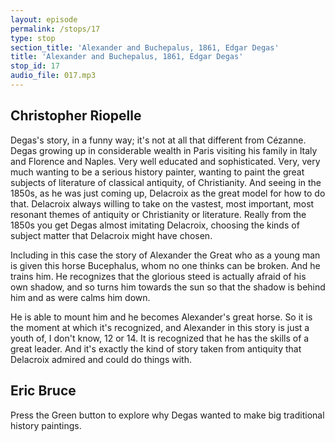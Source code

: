 ```yaml
---
layout: episode
permalink: /stops/17
type: stop
section_title: 'Alexander and Buchepalus, 1861, Edgar Degas'
title: 'Alexander and Buchepalus, 1861, Edgar Degas'
stop_id: 17
audio_file: 017.mp3
---
```


## Christopher Riopelle

Degas's story, in a funny way; it's not at all that different from Cézanne.  Degas growing up in considerable wealth in Paris visiting his family in Italy and Florence and Naples. Very well educated and sophisticated. Very, very much wanting to be a serious history painter, wanting to paint the great subjects of literature of classical antiquity, of Christianity.  And seeing in the 1850s, as he was just coming up, Delacroix as the great model for how to do that.  Delacroix always willing to take on the vastest, most important, most resonant themes of antiquity or Christianity or literature. Really from the 1850s you get Degas almost imitating Delacroix, choosing the kinds of subject matter that Delacroix might have chosen.

Including in this case the story of Alexander the Great who as a young man is given this horse Bucephalus, whom no one thinks can be broken. And he trains him. He recognizes that the glorious steed is actually afraid of his own shadow, and so turns him towards the sun so that the shadow is behind him and as were calms him down.

He is able to mount him and he becomes Alexander's great horse.  So it is the moment at which it's recognized, and Alexander in this story is just a youth of, I don't know, 12 or 14. It is recognized that he has the skills of a great leader.  And it's exactly the kind of story taken from antiquity that Delacroix admired and could do things with.

## Eric Bruce

Press the Green button to explore why Degas wanted to make big traditional history paintings.
